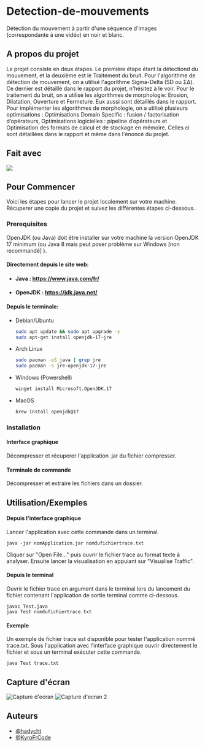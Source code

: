 # Detection-de-mouvements

Détection du mouvement à partir d'une séquence d'images (correspondante à une vidéo) en noir et blanc. 

## A propos du projet

Le projet consiste en deux étapes. Le première étape étant la détectiond du mouvement, et la deuxième est le Traitement du bruit.
Pour l'algorithme de détection de mouvement, on a utilisé l'agorithme Sigma-Delta (SD ou Σ∆). Ce dernier est détaillé dans le rapport du projet, n'hésitez à le voir. 
Pour le traitement du bruit, on a utilisé les algorithmes de morphologie: Erosion, Dilatation, Ouverture et Fermeture. Eux aussi sont détaillés dans le rapport. 
Pour implémenter les algorithmes de morphologie, on a utilisé plusieurs optimisations : Optimisations Domain Specific : fusion / factorisation d’opérateurs, Optimisations logicielles : pipeline d’opérateurs et Optimisation des formats de calcul et de stockage en mémoire. Celles ci sont détaillées dans le rapport et même dans l'énoncé du projet. 


## Fait avec

<img src="https://img.shields.io/badge/C-ED8B00?style=for-the-badge&logo=C&logoColor=white" data-canonical-src="https://img.shields.io/badge/C-ED8B00?style=for-the-badge&logo=C&logoColor=white"/>

## Pour Commencer

Voici les étapes pour lancer le projet localement sur votre machine. Récuperer une copie du projet et suivez les différentes étapes ci-dessous.

### Prerequisites

OpenJDK (ou Java) doit être installer sur votre machine la version OpenJDK 17 minimum (ou Java 8 mais peut poser problème sur Windows [non recommandé] ).

#### Directement depuis le site web:

* #### Java : https://www.java.com/fr/

* #### OpenJDK : https://jdk.java.net/

#### Depuis le terminale:

* Debian/Ubuntu
  ```sh
  sudo apt update && sudo apt upgrade -y
  sudo apt-get install openjdk-17-jre
  ```
* Arch Linux
  ```sh
  sudo pacman -sS java | grep jre
  sudo pacman -S jre-openjdk-17-jre
  ```
* Windows (Powershell)
  ```sh
  winget install Microsoft.OpenJDK.17
  ```
* MacOS
  ```sh
  brew install openjdk@17
  ```

### Installation

#### Interface graphique

Décompresser et récuperer l'application .jar du fichier compresser.

#### Terminale de commande

Décompresser et extraire les fichiers dans un dossier.
## Utilisation/Exemples

#### Depuis l'interface graphique

Lancer l'application avec cette commande dans un terminal.
```shell
java -jar nomApplication.jar nomdufichiertrace.txt
```
Cliquer sur "Open File..." puis ouvrir le fichier trace au format texte à analyser. Ensuite lancer la visualisation en appuiant sur "Visualise Traffic".

#### Depuis le terminal

Ouvrir le fichier trace en argument dans le terminal lors du lancement du fichier contenant l'application de sortie terminal comme ci-dessous.

```shell
javac Test.java
java Test nomdufichiertrace.txt
```
#### Exemple

Un exemple de fichier trace est disponible pour tester l'application nommé trace.txt. Sous l'application avec l'interface graphique ouvrir directement le fichier et sous un terminal exécuter cette commande.

```shell
java Test trace.txt
```

## Capture d'écran

![Capture d'ecran](https://i.postimg.cc/Hkc4tRfr/Capture-d-cran-du-2023-06-03-14-27-18.png)
![Capture d'ecran 2](https://i.postimg.cc/DzZ1jDJV/Capture-d-cran-du-2023-06-03-14-32-44.png)

## Auteurs

- [@hadycht](https://github.com/hadycht)
- [@KyroFrCode](https://github.com/KyroFrCode)
